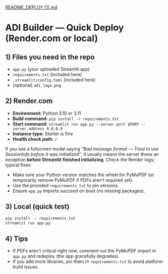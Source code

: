 [README_DEPLOY (1).md](https://github.com/user-attachments/files/22748273/README_DEPLOY.1.md)
# ADI Builder — Quick Deploy (Render.com or local)

## 1) Files you need in the repo
- `app.py` (your uploaded Streamlit app)
- `requirements.txt` (included here)
- `.streamlit/config.toml` (included here)
- (optional) `adi_logo.png`

## 2) Render.com
- **Environment:** Python 3.10 or 3.11
- **Build command:** `pip install -r requirements.txt`
- **Start command:** `streamlit run app.py --server.port $PORT --server.address 0.0.0.0`
- **Instance type:** Starter is fine
- **Health check path:** `/`

If you see a fullscreen modal saying *"Bad message format — Tried to use SessionInfo before it was initialized"*, it usually means the server threw an exception **before Streamlit finished initializing**.
Check the Render logs; typical fixes:
- Make sure your Python version matches the wheel for PyMuPDF (or temporarily remove PyMuPDF if PDFs aren’t required yet).
- Use the provided `requirements.txt` to pin versions.
- Ensure `app.py` imports succeed on boot (no missing packages).

## 3) Local (quick test)
```bash
pip install -r requirements.txt
streamlit run app.py
```

## 4) Tips
- If PDFs aren't critical right now, comment out the PyMuPDF import in `app.py` and redeploy (the app gracefully degrades).
- If you add more libraries, pin them in `requirements.txt` to avoid platform build issues.
